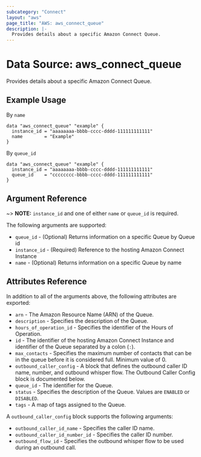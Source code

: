 ```yaml
---
subcategory: "Connect"
layout: "aws"
page_title: "AWS: aws_connect_queue"
description: |-
  Provides details about a specific Amazon Connect Queue.
---
```


# Data Source: aws_connect_queue

Provides details about a specific Amazon Connect Queue.

## Example Usage

By `name`

```hcl
data "aws_connect_queue" "example" {
  instance_id = "aaaaaaaa-bbbb-cccc-dddd-111111111111"
  name        = "Example"
}
```

By `queue_id`

```hcl
data "aws_connect_queue" "example" {
  instance_id = "aaaaaaaa-bbbb-cccc-dddd-111111111111"
  queue_id    = "cccccccc-bbbb-cccc-dddd-111111111111"
}
```

## Argument Reference

~> **NOTE:** `instance_id` and one of either `name` or `queue_id` is required.

The following arguments are supported:

* `queue_id` - (Optional) Returns information on a specific Queue by Queue id
* `instance_id` - (Required) Reference to the hosting Amazon Connect Instance
* `name` - (Optional) Returns information on a specific Queue by name

## Attributes Reference

In addition to all of the arguments above, the following attributes are exported:

* `arn` - The Amazon Resource Name (ARN) of the Queue.
* `description` - Specifies the description of the Queue.
* `hours_of_operation_id` - Specifies the identifier of the Hours of Operation.
* `id` - The identifier of the hosting Amazon Connect Instance and identifier of the Queue separated by a colon (`:`).
* `max_contacts` - Specifies the maximum number of contacts that can be in the queue before it is considered full. Minimum value of 0.
* `outbound_caller_config` - A block that defines the outbound caller ID name, number, and outbound whisper flow. The Outbound Caller Config block is documented below.
* `queue_id` - The identifier for the Queue.
* `status` - Specifies the description of the Queue. Values are `ENABLED` or `DISABLED`.
* `tags` - A map of tags assigned to the Queue.

A `outbound_caller_config` block supports the following arguments:

* `outbound_caller_id_name` - Specifies the caller ID name.
* `outbound_caller_id_number_id` - Specifies the caller ID number.
* `outbound_flow_id` - Specifies the outbound whisper flow to be used during an outbound call.